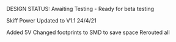 DESIGN STATUS: Awaiting Testing - Ready for beta testing

Skiff Power Updated to V1.1 24/4/21

Added 5V
Changed footprints to SMD to save space
Rerouted all
